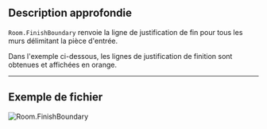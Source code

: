 ## Description approfondie
`Room.FinishBoundary` renvoie la ligne de justification de fin pour tous les murs délimitant la pièce d'entrée.

Dans l'exemple ci-dessous, les lignes de justification de finition sont obtenues et affichées en orange.
___
## Exemple de fichier

![Room.FinishBoundary](./Revit.Elements.Room.FinishBoundary_img.jpg)
